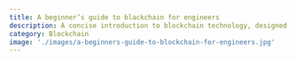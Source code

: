 ```yaml
---
title: A beginner’s guide to blackchain for engineers
description: A concise introduction to blockchain technology, designed specifically for engineers. This guide covers the basics, architecture, and key applications, making it easy to understand and implement blockchain in your projects.
category: Blockchain
image: './images/a-beginners-guide-to-blockchain-for-engineers.jpg'
---
```

